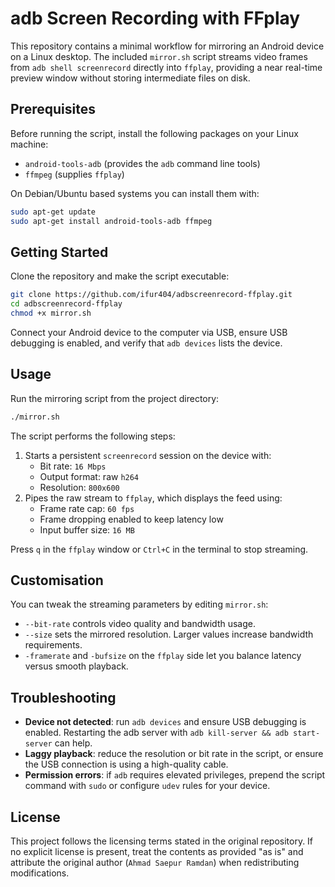 # adb Screen Recording with FFplay

This repository contains a minimal workflow for mirroring an Android device on a Linux desktop. The included `mirror.sh` script streams video frames from `adb shell screenrecord` directly into `ffplay`, providing a near real-time preview window without storing intermediate files on disk.

## Prerequisites

Before running the script, install the following packages on your Linux machine:

- `android-tools-adb` (provides the `adb` command line tools)
- `ffmpeg` (supplies `ffplay`)

On Debian/Ubuntu based systems you can install them with:

```bash
sudo apt-get update
sudo apt-get install android-tools-adb ffmpeg
```

## Getting Started

Clone the repository and make the script executable:

```bash
git clone https://github.com/ifur404/adbscreenrecord-ffplay.git
cd adbscreenrecord-ffplay
chmod +x mirror.sh
```

Connect your Android device to the computer via USB, ensure USB debugging is enabled, and verify that `adb devices` lists the device.

## Usage

Run the mirroring script from the project directory:

```bash
./mirror.sh
```

The script performs the following steps:

1. Starts a persistent `screenrecord` session on the device with:
   - Bit rate: `16 Mbps`
   - Output format: raw `h264`
   - Resolution: `800x600`
2. Pipes the raw stream to `ffplay`, which displays the feed using:
   - Frame rate cap: `60 fps`
   - Frame dropping enabled to keep latency low
   - Input buffer size: `16 MB`

Press `q` in the `ffplay` window or `Ctrl+C` in the terminal to stop streaming.

## Customisation

You can tweak the streaming parameters by editing `mirror.sh`:

- `--bit-rate` controls video quality and bandwidth usage.
- `--size` sets the mirrored resolution. Larger values increase bandwidth requirements.
- `-framerate` and `-bufsize` on the `ffplay` side let you balance latency versus smooth playback.

## Troubleshooting

- **Device not detected**: run `adb devices` and ensure USB debugging is enabled. Restarting the adb server with `adb kill-server && adb start-server` can help.
- **Laggy playback**: reduce the resolution or bit rate in the script, or ensure the USB connection is using a high-quality cable.
- **Permission errors**: if `adb` requires elevated privileges, prepend the script command with `sudo` or configure `udev` rules for your device.

## License

This project follows the licensing terms stated in the original repository. If no explicit license is present, treat the contents as provided "as is" and attribute the original author (`Ahmad Saepur Ramdan`) when redistributing modifications.
